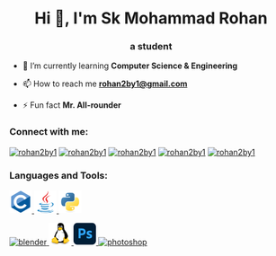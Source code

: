 <h1 align="center">Hi 👋, I'm Sk Mohammad Rohan</h1>
<h3 align="center">a student</h3>

- 🌱 I’m currently learning **Computer Science & Engineering**

- 📫 How to reach me **rohan2by1@gmail.com**

- ⚡ Fun fact **Mr. All-rounder**

<h3 align="left">Connect with me:</h3>
<p align="left">
<a href="https://twitter.com/rohan2by1" target="blank"><img align="center" src="https://raw.githubusercontent.com/rahuldkjain/github-profile-readme-generator/master/src/images/icons/Social/twitter.svg" alt="rohan2by1" height="30" width="40" /></a>
<a href="https://linkedin.com/in/rohan2by1" target="blank"><img align="center" src="https://raw.githubusercontent.com/rahuldkjain/github-profile-readme-generator/master/src/images/icons/Social/linked-in-alt.svg" alt="rohan2by1" height="30" width="40" /></a>
<a href="https://fb.com/rohan2by1" target="blank"><img align="center" src="https://raw.githubusercontent.com/rahuldkjain/github-profile-readme-generator/master/src/images/icons/Social/facebook.svg" alt="rohan2by1" height="30" width="40" /></a>
<a href="https://instagram.com/rohan2by1" target="blank"><img align="center" src="https://raw.githubusercontent.com/rahuldkjain/github-profile-readme-generator/master/src/images/icons/Social/instagram.svg" alt="rohan2by1" height="30" width="40" /></a>
<a href="https://www.youtube.com/@rohan2by1" target="blank"><img align="center" src="https://raw.githubusercontent.com/rahuldkjain/github-profile-readme-generator/master/src/images/icons/Social/youtube.svg" alt="rohan2by1" height="30" width="40" /></a>
</p>

<h3 align="left">Languages and Tools:</h3>
<a href="https://www.cprogramming.com/" target="_blank" rel="noreferrer"> <img src="https://raw.githubusercontent.com/devicons/devicon/master/icons/c/c-original.svg" alt="c" width="40" height="40"/> </a> <a href="https://www.java.com" target="_blank" rel="noreferrer"> <img src="https://raw.githubusercontent.com/devicons/devicon/master/icons/java/java-original.svg" alt="java" width="40" height="40"/> </a> </a> <a href="https://www.python.org" target="_blank" rel="noreferrer"> <img src="https://raw.githubusercontent.com/devicons/devicon/master/icons/python/python-original.svg" alt="python" width="40" height="40"/> </a> <p align="left"> <a href="https://www.blender.org/" target="_blank" rel="noreferrer"> <img src="https://download.blender.org/branding/community/blender_community_badge_white.svg" alt="blender" width="40" height="40"/> </a>  <a href="https://www.linux.org/" target="_blank" rel="noreferrer"> <img src="https://raw.githubusercontent.com/devicons/devicon/master/icons/linux/linux-original.svg" alt="linux" width="40" height="40"/> </a> <a href="https://www.adobe.com/in/products/photoshop.html" target="_blank" rel="noreferrer"> <img src="https://raw.githubusercontent.com/devicons/devicon/refs/heads/master/icons/photoshop/photoshop-original.svg" alt="photoshop" width="40" height="40"/> <a href="https://www.adobe.com/in/products/premiere.html" target="_blank" rel="noreferrer"> <img src="https://www.svgrepo.com/show/452150/adobe-premiere.svg" alt="photoshop" width="40" height="40"/>  </p>
